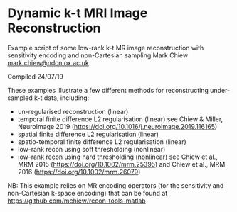 # Dynamic k-t MRI Image Reconstruction

Example script of some low-rank k-t MR image reconstruction with
sensitivity encoding and non-Cartesian sampling
Mark Chiew
mark.chiew@ndcn.ox.ac.uk

Compiled 24/07/19

These examples illustrate a few different methods for reconstructing
under-sampled k-t data, including:
  - un-regularised reconstruction (linear)
  - temporal finite difference L2 regularisation (linear)
    see Chiew & Miller, NeuroImage 2019 (https://doi.org/10.1016/j.neuroimage.2019.116165)
  - spatial finite difference L2 regularisation (linear)
  - spatio-temporal finite difference L2 regularisation (linear)
  - low-rank recon using soft thresholding (nonlinear)
  - low-rank recon using hard thresholding (nonlinear)
    see Chiew et al., MRM 2015 (https://doi.org/10.1002/mrm.25395) 
    and Chiew et al., MRM 2016 (https://doi.org/10.1002/mrm.26079)

NB: This example relies on MR encoding operators (for the sensitivity and non-Cartesian 
k-space encoding) that can be found at https://github.com/mchiew/recon-tools-matlab
